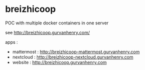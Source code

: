 # breizhicoop

POC with multiple docker containers in one server

see http://breizhicoop.gurvanhenry.com/

apps :
- mattermost : http://breizhicoop-mattermost.gurvanhenry.com 
- nextcloud : http://breizhicoop-nextcloud.gurvanhenry.com
- website : http://breizhicoop.gurvanhenry.com
